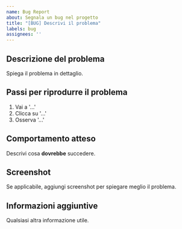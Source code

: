 ```yaml
---
name: Bug Report
about: Segnala un bug nel progetto
title: "[BUG] Descrivi il problema"
labels: bug
assignees: ''
---
```


## Descrizione del problema
Spiega il problema in dettaglio.

## Passi per riprodurre il problema
1. Vai a '...'
2. Clicca su '...'
3. Osserva '...'

## Comportamento atteso
Descrivi cosa **dovrebbe** succedere.

## Screenshot
Se applicabile, aggiungi screenshot per spiegare meglio il problema.

## Informazioni aggiuntive
Qualsiasi altra informazione utile.